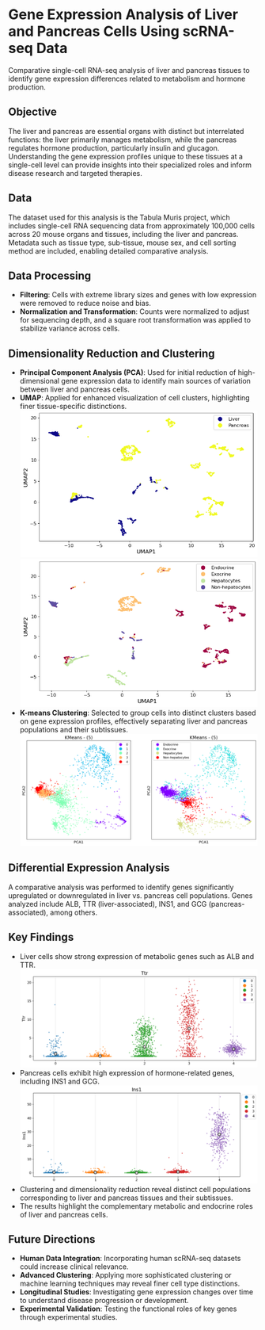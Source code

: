 # Gene Expression Analysis of Liver and Pancreas Cells Using scRNA-seq Data
Comparative single-cell RNA-seq analysis of liver and pancreas tissues to identify gene expression differences related to metabolism and hormone production.
## Objective
The liver and pancreas are essential organs with distinct but interrelated functions: the liver primarily manages metabolism, while the pancreas regulates hormone production, particularly insulin and glucagon. Understanding the gene expression profiles unique to these tissues at a single-cell level can provide insights into their specialized roles and inform disease research and targeted therapies.
## Data
The dataset used for this analysis is the Tabula Muris project, which includes single-cell RNA sequencing data from approximately 100,000 cells across 20 mouse organs and tissues, including the liver and pancreas. Metadata such as tissue type, sub-tissue, mouse sex, and cell sorting method are included, enabling detailed comparative analysis.
## Data Processing 
- **Filtering**: Cells with extreme library sizes and genes with low expression were removed to reduce noise and bias.
- **Normalization and Transformation**: Counts were normalized to adjust for sequencing depth, and a square root transformation was applied to stabilize variance across cells.
## Dimensionality Reduction and Clustering
- **Principal Component Analysis (PCA)**: Used for initial reduction of high-dimensional gene expression data to identify main sources of variation between liver and pancreas cells.
- **UMAP**: Applied for enhanced visualization of cell clusters, highlighting finer tissue-specific distinctions.
![UMAP tissue clustering](UMAP_Tissue.png)
![UMAP subtissue clustering](UMAP_Subtissue.png)
- **K-means Clustering**: Selected to group cells into distinct clusters based on gene expression profiles, effectively separating liver and pancreas populations and their subtissues.
![KMeans clustering](KMeans_Clustering.png)
## Differential Expression Analysis 
A comparative analysis was performed to identify genes significantly upregulated or downregulated in liver vs. pancreas cell populations. Genes analyzed include ALB, TTR (liver-associated), INS1, and GCG (pancreas-associated), among others.
## Key Findings
- Liver cells show strong expression of metabolic genes such as ALB and TTR.
![TTR Jitterplot](TTR_Jitterplot.png)
- Pancreas cells exhibit high expression of hormone-related genes, including INS1 and GCG.
![INS1 Jitterplot](INS1_Jitterplot.png)
- Clustering and dimensionality reduction reveal distinct cell populations corresponding to liver and pancreas tissues and their subtissues.
- The results highlight the complementary metabolic and endocrine roles of liver and pancreas cells.
## Future Directions
- **Human Data Integration**: Incorporating human scRNA-seq datasets could increase clinical relevance.
- **Advanced Clustering**: Applying more sophisticated clustering or machine learning techniques may reveal finer cell type distinctions.
- **Longitudinal Studies**: Investigating gene expression changes over time to understand disease progression or development.
- **Experimental Validation**: Testing the functional roles of key genes through experimental studies.
